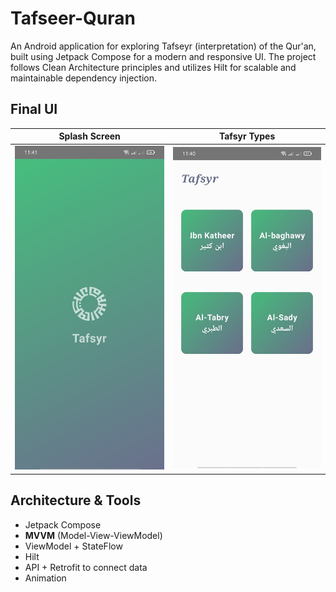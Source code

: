 # Tafseer-Quran
An Android application for exploring Tafseyr (interpretation) of the Qur'an, built using Jetpack Compose for a modern and responsive UI. 
The project follows Clean Architecture principles and utilizes Hilt for scalable and maintainable dependency injection.

## Final UI 
| Splash Screen                                |          Tafsyr Types                         |
|----------------------------------------------|-----------------------------------------------|
| ![Splash Screen](final_ui/splashScreen.JPEG) | ![Tafsyr Types](final_ui/tafsyrTypes.JPEG)    |


##  Architecture & Tools
-  Jetpack Compose
-  **MVVM** (Model-View-ViewModel)
-  ViewModel + StateFlow
-  Hilt
-  API + Retrofit to connect data
-  Animation







